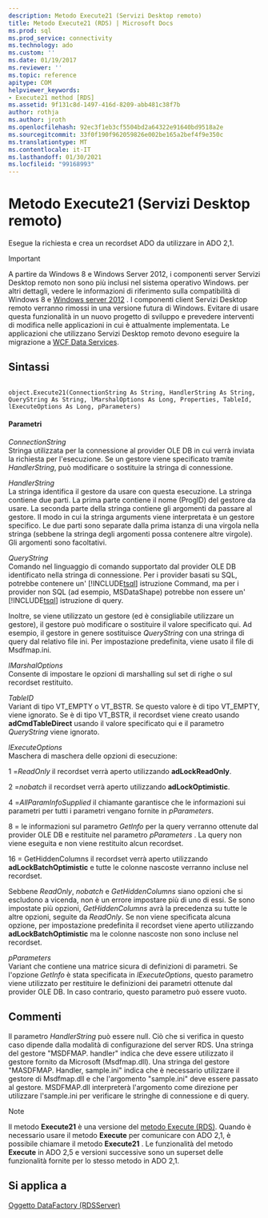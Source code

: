 ```yaml
---
description: Metodo Execute21 (Servizi Desktop remoto)
title: Metodo Execute21 (RDS) | Microsoft Docs
ms.prod: sql
ms.prod_service: connectivity
ms.technology: ado
ms.custom: ''
ms.date: 01/19/2017
ms.reviewer: ''
ms.topic: reference
apitype: COM
helpviewer_keywords:
- Execute21 method [RDS]
ms.assetid: 9f131c8d-1497-416d-8209-abb481c38f7b
author: rothja
ms.author: jroth
ms.openlocfilehash: 92ec3f1eb3cf5504bd2a64322e91640bd9518a2e
ms.sourcegitcommit: 33f0f190f962059826e002be165a2bef4f9e350c
ms.translationtype: MT
ms.contentlocale: it-IT
ms.lasthandoff: 01/30/2021
ms.locfileid: "99168993"
---
```

# <a name="execute21-method-rds"></a>Metodo Execute21 (Servizi Desktop remoto)
Esegue la richiesta e crea un recordset ADO da utilizzare in ADO 2,1.  
  
> [!IMPORTANT]
>  A partire da Windows 8 e Windows Server 2012, i componenti server Servizi Desktop remoto non sono più inclusi nel sistema operativo Windows. per altri dettagli, vedere le informazioni di riferimento sulla compatibilità di Windows 8 e [Windows server 2012](https://www.microsoft.com/download/details.aspx?id=27416) . I componenti client Servizi Desktop remoto verranno rimossi in una versione futura di Windows. Evitare di usare questa funzionalità in un nuovo progetto di sviluppo e prevedere interventi di modifica nelle applicazioni in cui è attualmente implementata. Le applicazioni che utilizzano Servizi Desktop remoto devono eseguire la migrazione a [WCF Data Services](/dotnet/framework/wcf/).  
  
## <a name="syntax"></a>Sintassi  
  
```  
  
object.Execute21(ConnectionString As String, HandlerString As String, QueryString As String, lMarshalOptions As Long, Properties, TableId, lExecuteOptions As Long, pParameters)  
```  
  
#### <a name="parameters"></a>Parametri  
 *ConnectionString*  
 Stringa utilizzata per la connessione al provider OLE DB in cui verrà inviata la richiesta per l'esecuzione. Se un gestore viene specificato tramite *HandlerString*, può modificare o sostituire la stringa di connessione.  
  
 *HandlerString*  
 La stringa identifica il gestore da usare con questa esecuzione. La stringa contiene due parti. La prima parte contiene il nome (ProgID) del gestore da usare. La seconda parte della stringa contiene gli argomenti da passare al gestore. Il modo in cui la stringa arguments viene interpretata è un gestore specifico. Le due parti sono separate dalla prima istanza di una virgola nella stringa (sebbene la stringa degli argomenti possa contenere altre virgole). Gli argomenti sono facoltativi.  
  
 *QueryString*  
 Comando nel linguaggio di comando supportato dal provider OLE DB identificato nella stringa di connessione. Per i provider basati su SQL, potrebbe contenere un' [!INCLUDE[tsql](../../../includes/tsql-md.md)] istruzione Command, ma per i provider non SQL (ad esempio, MSDataShape) potrebbe non essere un' [!INCLUDE[tsql](../../../includes/tsql-md.md)] istruzione di query.  
  
 Inoltre, se viene utilizzato un gestore (ed è consigliabile utilizzare un gestore), il gestore può modificare o sostituire il valore specificato qui. Ad esempio, il gestore in genere sostituisce *QueryString* con una stringa di query dal relativo file ini. Per impostazione predefinita, viene usato il file di Msdfmap.ini.  
  
 *lMarshalOptions*  
 Consente di impostare le opzioni di marshalling sul set di righe o sul recordset restituito.  
  
 *TableID*  
 Variant di tipo VT_EMPTY o VT_BSTR. Se questo valore è di tipo VT_EMPTY, viene ignorato. Se è di tipo VT_BSTR, il recordset viene creato usando **adCmdTableDirect** usando il valore specificato qui e il parametro *QueryString* viene ignorato.  
  
 *lExecuteOptions*  
 Maschera di maschera delle opzioni di esecuzione:  
  
 1 =*ReadOnly* il recordset verrà aperto utilizzando **adLockReadOnly**.  
  
 2 =*nobatch* il recordset verrà aperto utilizzando **adLockOptimistic**.  
  
 4 =*AllParamInfoSupplied* il chiamante garantisce che le informazioni sui parametri per tutti i parametri vengano fornite in *pParameters*.  
  
 8 = le informazioni sul parametro *GetInfo* per la query verranno ottenute dal provider OLE DB e restituite nel parametro *pParameters* . La query non viene eseguita e non viene restituito alcun recordset.  
  
 16 = GetHiddenColumns il recordset verrà aperto utilizzando **adLockBatchOptimistic** e tutte le colonne nascoste verranno incluse nel recordset.  
  
 Sebbene *ReadOnly*, *nobatch* e *GetHiddenColumns* siano opzioni che si escludono a vicenda, non è un errore impostare più di uno di essi. Se sono impostate più opzioni, *GetHiddenColumns* avrà la precedenza su tutte le altre opzioni, seguite da *ReadOnly*. Se non viene specificata alcuna opzione, per impostazione predefinita il recordset viene aperto utilizzando **adLockBatchOptimistic** ma le colonne nascoste non sono incluse nel recordset.  
  
 *pParameters*  
 Variant che contiene una matrice sicura di definizioni di parametri. Se l'opzione *GetInfo* è stata specificata in *lExecuteOptions*, questo parametro viene utilizzato per restituire le definizioni dei parametri ottenute dal provider OLE DB. In caso contrario, questo parametro può essere vuoto.  
  
## <a name="remarks"></a>Commenti  
 Il parametro *HandlerString* può essere null. Ciò che si verifica in questo caso dipende dalla modalità di configurazione del server RDS. Una stringa del gestore "MSDFMAP. handler" indica che deve essere utilizzato il gestore fornito da Microsoft (Msdfmap.dll). Una stringa del gestore "MASDFMAP. Handler, sample.ini" indica che è necessario utilizzare il gestore di Msdfmap.dll e che l'argomento "sample.ini" deve essere passato al gestore. MSDFMAP.dll interpreterà l'argomento come direzione per utilizzare l'sample.ini per verificare le stringhe di connessione e di query.  
  
> [!NOTE]
>  Il metodo **Execute21** è una versione del [metodo Execute (RDS)](./execute-method-rds.md). Quando è necessario usare il metodo **Execute** per comunicare con ADO 2,1, è possibile chiamare il metodo **Execute21** . Le funzionalità del metodo **Execute** in ADO 2,5 e versioni successive sono un superset delle funzionalità fornite per lo stesso metodo in ADO 2,1.  
  
## <a name="applies-to"></a>Si applica a  
 [Oggetto DataFactory (RDSServer)](./datafactory-object-rdsserver.md)